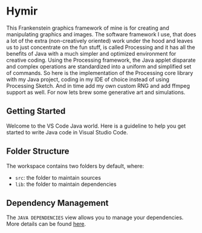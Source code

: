 # Hymir
This Frankenstein graphics framework of mine is for creating and manipulating graphics and images.
The software framework I use, that does a lot of the extra (non-creatively oriented) work under the hood and leaves us to just concentrate on the fun stuff,
is called Processing and it has all the benefits of Java with a much simpler and optimized environment for creative coding.
Using the Processing framework, the Java applet disparate and complex operations are standardized into a uniform and simplified set of commands.
So here is the implementation of the Processing core library with my Java project, coding in my IDE of choice instead of using Processing Sketch.
And in time add my own custom RNG and add ffmpeg support as well. For now lets brew some generative art and simulations.

## Getting Started

Welcome to the VS Code Java world. Here is a guideline to help you get started to write Java code in Visual Studio Code.

## Folder Structure

The workspace contains two folders by default, where:

- `src`: the folder to maintain sources
- `lib`: the folder to maintain dependencies

## Dependency Management

The `JAVA DEPENDENCIES` view allows you to manage your dependencies. More details can be found [here](https://github.com/microsoft/vscode-java-pack/blob/master/release-notes/v0.9.0.md#work-with-jar-files-directly).
